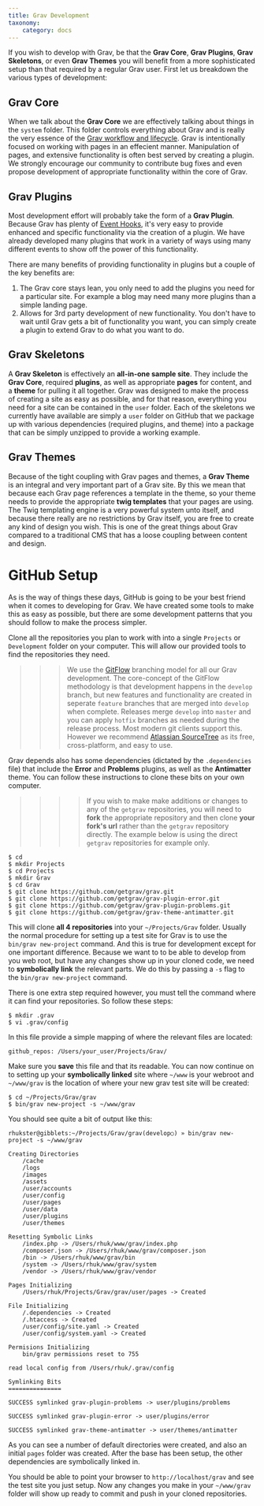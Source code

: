 ```yaml
---
title: Grav Development
taxonomy:
    category: docs
---
```


If you wish to develop with Grav, be that the **Grav Core**, **Grav Plugins**, **Grav Skeletons**, or even **Grav Themes** you will benefit from a more sophisticated setup than that required by a regular Grav user.  First let us breakdown the various types of development:

## Grav Core

When we talk about the **Grav Core** we are effectively talking about things in the `system` folder.  This folder controls everything about Grav and is really the very essence of the [Grav workflow and lifecycle](grav-lifecycle). Grav is intentionally focused on working with pages in an effecient manner.  Manipulation of pages, and extensive functionality is often best served by creating a plugin.  We strongly encourage our community to contribute bug fixes and even propose development of appropriate functionality within the core of Grav.

## Grav Plugins

Most development effort will probably take the form of a **Grav Plugin**.  Because Grav has plenty of [Event Hooks](..plugins/event-hooks), it's very easy to provide enhanced and specific functionality via the creation of a plugin.  We have already developed many plugins that work in a variety of ways using many different events to show off the power of this functionality.  

There are many benefits of providing functionality in plugins but a couple of the key benefits are:

1. The Grav core stays lean, you only need to add the plugins you need for a particular site. For example a blog may need many more plugins than a simple landing page.
2. Allows for 3rd party development of new functionality.  You don't have to wait until Grav gets a bit of functionality you want, you can simply create a plugin to extend Grav to do what you want to do.

## Grav Skeletons

A **Grav Skeleton** is effectively an **all-in-one sample site**.  They include the **Grav Core**, required **plugins**, as well as appropriate **pages** for content, and a **theme** for pulling it all together. Grav was designed to make the process of creating a site as easy as possible, and for that reason, everything you need for a site can be contained in the `user` folder.  Each of the skeletons we currently have available are simply a `user` folder on GitHub that we package up with various dependencies (required plugins, and theme) into a package that can be simply unzipped to provide a working example.

## Grav Themes

Because of the tight coupling with Grav pages and themes, a **Grav Theme** is an integral and very important part of a Grav site.  By this we mean that because each Grav page references a template in the theme, so your theme needs to provide the appropriate **twig templates** that your pages are using.  The Twig templating engine is a very powerful system unto itself, and because there really are no restrictions by Grav itself, you are free to create any kind of design you wish.  This is one of the great things about Grav compared to a traditional CMS that has a loose coupling between content and design.

# GitHub Setup

As is the way of things these days, GitHub is going to be your best friend when it comes to developing for Grav.  We have created some tools to make this as easy as possible, but there are some development patterns that you should follow to make the process simpler.

Clone all the repositories you plan to work with into a single `Projects` or `Development` folder on your computer. This will allow our provided tools to find the repositories they need.

>>> We use the [GitFlow](http://nvie.com/posts/a-successful-git-branching-model/) branching model for all our Grav development.  The core-concept of the GitFlow methodology is that development happens in the `develop` branch, but new features and functionality are created in seperate `feature` branches that are merged into `develop` when complete.  Releases merge `develop` into `master` and you can apply `hotfix` branches as needed during the release process. Most modern git clients support this. However we recommend [Atlassian SourceTree](https://www.atlassian.com/software/sourcetree/overview) as its free, cross-platform, and easy to use.

Grav depends also has some dependencies (dictated by the `.dependencies` file) that include the **Error** and **Problems** plugins, as well as the **Antimatter** theme.  You can follow these instructions to clone these bits on your own computer.  

>>>> If you wish to make make additions or changes to any of the `getgrav` repositories, you will need to **fork** the appropriate repository and then clone **your fork's url** rather than the `getgrav` repository directly. The example below is using the direct `getgrav` repositories for example only.

```
$ cd
$ mkdir Projects
$ cd Projects
$ mkdir Grav
$ cd Grav
$ git clone https://github.com/getgrav/grav.git
$ git clone https://github.com/getgrav/grav-plugin-error.git
$ git clone https://github.com/getgrav/grav-plugin-problems.git
$ git clone https://github.com/getgrav/grav-theme-antimatter.git
```

This will clone **all 4 repositories** into your `~/Projects/Grav` folder.  Usually the normal procedure for setting up a test site for Grav is to use the `bin/grav new-project` command.  And this is true for development except for one important difference.  Because we want to to be able to develop from you web root, but have any changes show up in your cloned code, we need to **symbolically link** the relevant parts.  We do this by passing a `-s` flag to the `bin/grav new-project` command.  

There is one extra step required however, you must tell the command where it can find your repositories. So follow these steps:

```
$ mkdir .grav
$ vi .grav/config
```

In this file provide a simple mapping of where the relevant files are located:

```
github_repos: /Users/your_user/Projects/Grav/
```

Make sure you **save** this file and that its readable. You can now continue on to setting up your **symbolically linked** site where `~/www` is your webroot and `~/www/grav` is the location of where your new grav test site will be created:

```
$ cd ~/Projects/Grav/grav
$ bin/grav new-project -s ~/www/grav
```

You should see quite a bit of output like this:

```
rhukster@gibblets:~/Projects/Grav/grav(develop○) » bin/grav new-project -s ~/www/grav

Creating Directories
    /cache
    /logs
    /images
    /assets
    /user/accounts
    /user/config
    /user/pages
    /user/data
    /user/plugins
    /user/themes

Resetting Symbolic Links
    /index.php -> /Users/rhuk/www/grav/index.php
    /composer.json -> /Users/rhuk/www/grav/composer.json
    /bin -> /Users/rhuk/www/grav/bin
    /system -> /Users/rhuk/www/grav/system
    /vendor -> /Users/rhuk/www/grav/vendor

Pages Initializing
    /Users/rhuk/Projects/Grav/grav/user/pages -> Created

File Initializing
    /.dependencies -> Created
    /.htaccess -> Created
    /user/config/site.yaml -> Created
    /user/config/system.yaml -> Created

Permisions Initializing
    bin/grav permissions reset to 755

read local config from /Users/rhuk/.grav/config

Symlinking Bits
===============

SUCCESS symlinked grav-plugin-problems -> user/plugins/problems

SUCCESS symlinked grav-plugin-error -> user/plugins/error

SUCCESS symlinked grav-theme-antimatter -> user/themes/antimatter
```

As you can see a number of default directories were created, and also an initial `pages` folder was created. After the base has been setup, the other dependencies are symbolically linked in.

You should be able to point your browser to `http://localhost/grav` and see the test site you just setup. Now any changes you make in your `~/www/grav` folder will show up ready to commit and push in your cloned repositories.

